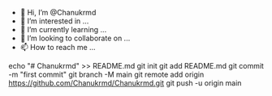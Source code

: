 - 👋 Hi, I’m @Chanukrmd
- 👀 I’m interested in ...
- 🌱 I’m currently learning ...
- 💞️ I’m looking to collaborate on ...
- 📫 How to reach me ...

<!---
Chanukrmd/Chanukrmd is a ✨ special ✨ repository because its `README.md` (this file) appears on your GitHub profile.
You can click the Preview link to take a look at your changes.
--->
echo "# Chanukrmd" >> README.md
git init
git add README.md
git commit -m "first commit"
git branch -M main
git remote add origin https://github.com/Chanukrmd/Chanukrmd.git
git push -u origin main
